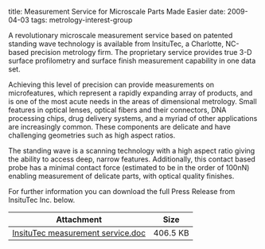 title: Measurement Service for Microscale Parts Made Easier
date: 2009-04-03
tags: metrology-interest-group

A revolutionary microscale measurement service based on patented standing wave technology is available from InsituTec, a Charlotte, NC-based precision metrology firm.  The proprietary service provides true 3-D surface profilometry and surface finish measurement capability in one data set.
<!--break-->
Achieving this level of precision can provide measurements on microfeatures, which represent a rapidly expanding array of products, and is one of the most acute needs in the areas of dimensional metrology. Small features in optical lenses, optical fibers and their connectors, DNA processing chips, drug delivery systems, and a myriad of other applications are increasingly common.  These components are delicate and have challenging geometries such as high aspect ratios.

The standing wave is a scanning technology with a high aspect ratio giving the ability to access deep, narrow features.  Additionally, this contact based probe has a minimal contact force (estimated to be in the order of 100nN) enabling measurement of delicate parts, with optical quality finishes.

For further information you can download the full Press Release from InsituTec Inc. below.

| Attachment | Size |
|---|---|
| <a href="/files/InsituTec measurement service.doc">InsituTec measurement service.doc</a> | 406.5 KB |
